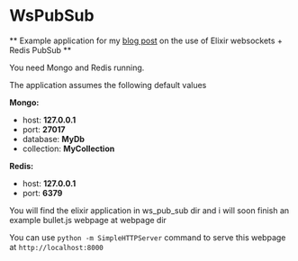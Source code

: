 # WsPubSub

** Example application for my [blog post](http://pap.github.io/blog/2014/02/14/elixr-websockets-plus-mongo-plus-redis-2/) on the use of Elixir websockets + Redis PubSub **

You need Mongo and Redis running.

The application assumes the following default values


__Mongo:__

  * host: __127.0.0.1__
  * port: __27017__
  * database: __MyDb__
  * collection: __MyCollection__


__Redis:__
  * host: __127.0.0.1__
  * port: __6379__


You will find the elixir application in ws_pub_sub dir and i will soon finish an example bullet.js webpage at webpage dir


You can use `python -m SimpleHTTPServer` command to serve this webpage at `http://localhost:8000`
